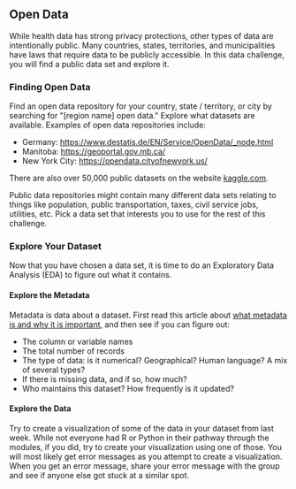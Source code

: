 ## Open Data

While health data has strong privacy protections, other types of data are intentionally public. Many countries, states, territories, and municipalities have laws that require data to be publicly accessible. In this data challenge, you will find a public data set and explore it.

### Finding Open Data

Find an open data repository for your country, state / territory, or city by searching for "[region name] open data." Explore what datasets are available. Examples of open data repositories include: 
* Germany: <a href=https://www.destatis.de/EN/Service/OpenData/_node.html>https://www.destatis.de/EN/Service/OpenData/_node.html</a> 
* Manitoba: <a href=https://geoportal.gov.mb.ca/>https://geoportal.gov.mb.ca/</a> 
* New York City: <a href=https://opendata.cityofnewyork.us/>https://opendata.cityofnewyork.us/</a> 

There are also over 50,000 public datasets on the website [kaggle.com](https://www.kaggle.com).

Public data repositories might contain many different data sets relating to things like population, public transportation, taxes, civil service jobs, utilities, etc. Pick a data set that interests you to use for the rest of this challenge.


### Explore Your Dataset

Now that you have chosen a data set, it is time to do an Exploratory Data Analysis (EDA) to figure out what it contains.

#### Explore the Metadata
Metadata is data about a dataset. First read this article about [what metadata is and why it is important](https://data.research.cornell.edu/content/writing-metadata), and then see if you can figure out:
* The column or variable names 
* The total number of records 
* The type of data: is it numerical? Geographical? Human language? A mix of several types? 
* If there is missing data, and if so, how much?
* Who maintains this dataset? How frequently is it updated?

#### Explore the Data


Try to create a visualization of some of the data in your dataset from last week. While not everyone had R or Python in their pathway through the modules, if you did, try to create your visualization using one of those. You will most likely get error messages as you attempt to create a visualization. When you get an error message, share your error message with the group and see if anyone else got stuck at a similar spot.

